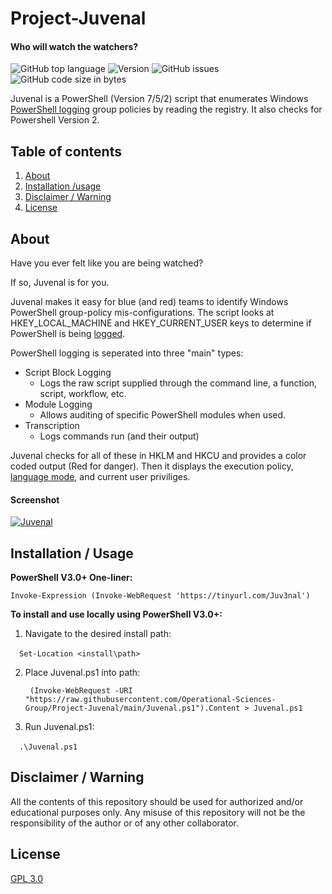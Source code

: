 # Project-Juvenal
#### Who will watch the watchers?

![GitHub top language](https://img.shields.io/github/languages/top/Operational-Sciences-Group/Project-Birddog?logo=PowerShell&style=plastic)
![Version](https://img.shields.io/badge/Version-1.0-sucess?style=plastic)
![GitHub issues](https://img.shields.io/github/issues/Operational-Sciences-Group/Project-Birddog?logo=Github&style=plastic)
![GitHub code size in bytes](https://img.shields.io/github/languages/code-size/Operational-Sciences-Group/Prussian-Red?style=plastic)

Juvenal is a PowerShell (Version 7/5/2) script that enumerates Windows [PowerShell logging](https://devblogs.microsoft.com/powershell/powershell-the-blue-team/) group policies by reading the registry. It also checks for Powershell Version 2.



## Table of contents

1. [About](https://github.com/Operational-Sciences-Group/Project-Juvenal/blob/main/README.md#about)
2. [Installation /usage](https://github.com/Operational-Sciences-Group/Project-Juvenal/blob/main/README.md#installation--usage)
3. [Disclaimer / Warning](https://github.com/Operational-Sciences-Group/Project-Juvenal/blob/main/README.md#disclaimer--warning)
4. [License](https://github.com/Operational-Sciences-Group/Project-Juvenal/blob/main/README.md#license)

## About

Have you ever felt like you are being watched?

If so, Juvenal is for you.


Juvenal makes it easy for blue (and red) teams to identify Windows PowerShell group-policy mis-configurations.
The script looks at HKEY_LOCAL_MACHINE and HKEY_CURRENT_USER keys to determine if PowerShell is being [logged](https://docs.microsoft.com/en-us/powershell/module/microsoft.powershell.core/about/about_logging_windows?view=powershell-7.1&viewFallbackFrom=powershell-5.1).

PowerShell logging is seperated into three "main" types:

* Script Block Logging
  - Logs the raw script supplied through the command line, a function, script, workflow, etc.
* Module Logging
  - Allows auditing of specific PowerShell modules when used.
* Transcription
  - Logs commands run (and their output)

Juvenal checks for all of these in HKLM and HKCU and provides a color coded output (Red for danger). Then it displays the execution policy, [language mode](https://docs.microsoft.com/en-us/powershell/module/microsoft.powershell.core/about/about_language_modes?view=powershell-7.1), and current user priviliges. 

#### Screenshot
<a href="https://ibb.co/cyjrZqz"><img src="https://i.ibb.co/0nxG65P/Juvenal.png" alt="Juvenal" border="0"></a>

## Installation / Usage

**PowerShell V3.0+ One-liner:**

```Invoke-Expression (Invoke-WebRequest 'https://tinyurl.com/Juv3nal')```

**To install and use locally using PowerShell V3.0+:**

1. Navigate to the desired install path:

&emsp;```Set-Location <install\path>```

2. Place Juvenal.ps1 into path:

        (Invoke-WebRequest -URI "https://raw.githubusercontent.com/Operational-Sciences-Group/Project-Juvenal/main/Juvenal.ps1").Content > Juvenal.ps1
        
3. Run Juvenal.ps1:

&emsp;```.\Juvenal.ps1```


## Disclaimer / Warning
All the contents of this repository should be used for authorized and/or educational purposes only. Any misuse of this repository will not be the responsibility of the author or of any other collaborator.


## License

[GPL 3.0](https://github.com/Operational-Sciences-Group/Project-Juvenal/blob/main/LICENSE)
